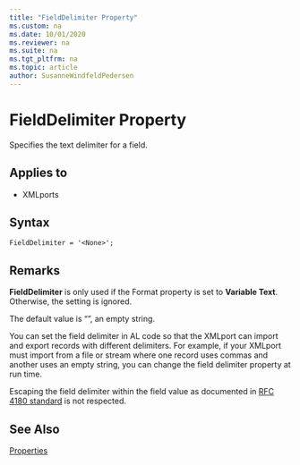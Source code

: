 ```yaml
---
title: "FieldDelimiter Property"
ms.custom: na
ms.date: 10/01/2020
ms.reviewer: na
ms.suite: na
ms.tgt_pltfrm: na
ms.topic: article
author: SusanneWindfeldPedersen
---
```


# FieldDelimiter Property

Specifies the text delimiter for a field.  
  
## Applies to  
  
- XMLports  

## Syntax

```AL
FieldDelimiter = '<None>';
```
  
## Remarks  

**FieldDelimiter** is only used if the Format property is set to **Variable Text**. Otherwise, the setting is ignored.

The default value is “”, an empty string.    
  
You can set the field delimiter in AL code so that the XMLport can import and export records with different delimiters. For example, if your XMLport must import from a file or stream where one record uses commas and another uses an empty string, you can change the field delimiter property at run time.

Escaping the field delimiter within the field value as documented in [RFC 4180 standard](https://www.ietf.org/rfc/rfc4180.txt) is not respected.

## See Also  

[Properties](devenv-properties.md)
